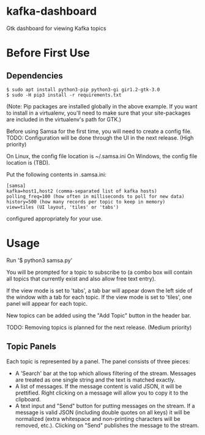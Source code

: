 # kafka-dashboard
Gtk dashboard for viewing Kafka topics


Before First Use
================

Dependencies
------------

    $ sudo apt install python3-pip python3-gi gir1.2-gtk-3.0
    $ sudo -H pip3 install -r requirements.txt

(Note: Pip packages are installed globally in the above example. If you want to install in a virtualenv, you'll need to make sure that your site-packages are included in the virtualenv's path for GTK.)

Before using Samsa for the first time, you will need to create a config file.
TODO: Configuration will be done through the UI in the next release. (High priority)

On Linux, the config file location is ~/.samsa.ini
On Windows, the config file location is (TBD).

Put the following contents in .samsa.ini:

    [samsa]
    kafka=host1,host2 (comma-separated list of kafka hosts)
    polling_freq=100 (how often in milliseconds to poll for new data)
    history=500 (how many records per topic to keep in memory)
    view=tiles (UI layout, 'tiles' or 'tabs')

configured appropriately for your use.


Usage
=====

Run '$ python3 samsa.py'

You will be prompted for a topic to subscribe to (a combo box will contain all
topics that currently exist and also allow free text entry).

If the view mode is set to 'tabs', a tab bar will appear down the left side of
the window with a tab for each topic. If the view mode is set to 'tiles', one
panel will appear for each topic.

New topics can be added using the "Add Topic" button in the header bar.

TODO: Removing topics is planned for the next release. (Medium priority)


Topic Panels
------------

Each topic is represented by a panel. The panel consists of three pieces:
- A 'Search' bar at the top which allows filtering of the stream. Messages are
  treated as one single string and the text is matched exactly.
- A list of messages. If the message content is valid JSON, it will be prettified.
  Right clicking on a message will allow you to copy it to the clipboard.
- A text input and "Send" button for putting messages on the stream. If a message
  is valid JSON (including double quotes on all keys) it will be normalized (extra
  whitespace and non-printing characters will be removed, etc.). Clicking on "Send"
  publishes the message to the stream.
